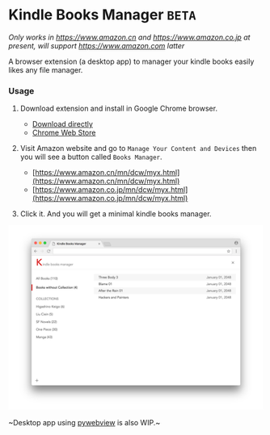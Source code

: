 # Kindle Books Manager `BETA`

*Only works in https://www.amazon.cn and https://www.amazon.co.jp at present, will support https://www.amazon.com latter*

A browser extension (a desktop app) to manager your kindle books easily likes any file manager.

### Usage

1. Download extension and install in Google Chrome browser.
    - [Download directly](https://github.com/keiww/kindle-books-manager/raw/master/kindle-books-manager.crx)
    - [Chrome Web Store](https://chrome.google.com/webstore/detail/oihlbimmojmhbgeehegboafaahpmjpfj)

2. Visit Amazon website and go to `Manage Your Content and Devices` then you will see a button called `Books Manager`.
    - [https://www.amazon.cn/mn/dcw/myx.html](https://www.amazon.cn/mn/dcw/myx.html)
    - [https://www.amazon.co.jp/mn/dcw/myx.html](https://www.amazon.co.jp/mn/dcw/myx.html)
    
3. Click it. And you will get a minimal kindle books manager.

![](./docs/visual/screenshot.png)

~Desktop app using [pywebview](https://github.com/r0x0r/pywebview) is also WIP.~
